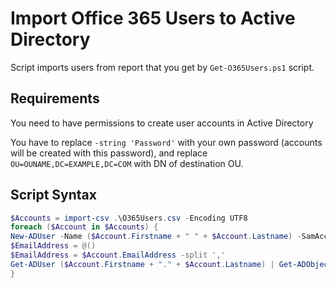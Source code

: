 # Import Office 365 Users to Active Directory

Script imports users from report that you get by `Get-O365Users.ps1` script.

## Requirements

You need to have permissions to create user accounts in Active Directory

You have to replace `-string 'Password'` with your own password (accounts will be created with this password), and replace `OU=OUNAME,DC=EXAMPLE,DC=COM` with DN of destination OU.

## Script Syntax

```powershell
$Accounts = import-csv .\O365Users.csv -Encoding UTF8
foreach ($Account in $Accounts) {          
New-ADUser -Name ($Account.Firstname + " " + $Account.Lastname) -SamAccountName ($Account.Firstname + "." + $Account.Lastname) -GivenName $Account.FirstName -Surname $Account.LastName -City $Account.City -Department $Account.Department -DisplayName $Account.DisplayName -EmailAddress $Account.PrimarySmtpAddress -Fax $Account.Fax -MobilePhone $Account.MobilePhone -Office $Account.Office -OfficePhone $Account.PhoneNumber -PostalCode $Account.PostalCode -State $Account.State -StreetAddress $Account.StreetAddress -Title $Account.Title -UserPrincipalName $Account.UserPrincipalName -Enable $True -AccountPassword (ConvertTo-SecureString -string 'Password' -AsPlainText -force) -Path 'OU=OUNAME,DC=EXAMPLE,DC=COM'
$EmailAddress = @()
$EmailAddress = $Account.EmailAddress -split ','
Get-ADUser ($Account.Firstname + "." + $Account.Lastname) | Get-ADObject | Set-ADObject -add @{proxyAddresses=$EmailAddress}
}
```